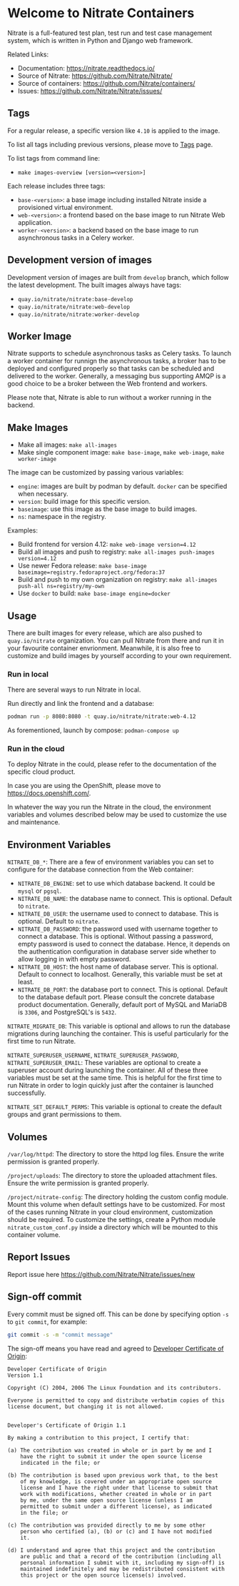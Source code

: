 # Welcome to Nitrate Containers

Nitrate is a full-featured test plan, test run and test case
management system, which is written in Python and Django web
framework.

Related Links:

- Documentation: <https://nitrate.readthedocs.io/>
- Source of Nitrate: <https://github.com/Nitrate/Nitrate/>
- Source of containers: <https://github.com/Nitrate/containers/>
- Issues: <https://github.com/Nitrate/Nitrate/issues/>

## Tags

For a regular release, a specific version like `4.10` is applied to
the image.

To list all tags including previous versions, please move to
[Tags](https://quay.io/repository/nitrate/nitrate?tab=tags) page.

To list tags from command line:

- `make images-overview [version=<version>]`

Each release includes three tags:

- `base-<version>`: a base image including installed Nitrate inside a
  provisioned virtual environment.
- `web-<version>`: a frontend based on the base image to run Nitrate
  Web application.
- `worker-<version>`: a backend based on the base image to run
  asynchronous tasks in a Celery worker.

## Development version of images

Development version of images are built from `develop` branch, which
follow the latest development. The built images always have tags:

- `quay.io/nitrate/nitrate:base-develop`
- `quay.io/nitrate/nitrate:web-develop`
- `quay.io/nitrate/nitrate:worker-develop`

## Worker Image

Nitrate supports to schedule asynchronous tasks as Celery tasks. To
launch a worker container for runnign the asynchronous tasks, a broker
has to be deployed and configured properly so that tasks can be
scheduled and delivered to the worker. Generally, a messaging bus
supporting AMQP is a good choice to be a broker between the Web
frontend and workers.

Please note that, Nitrate is able to run without a worker running in
the backend.

## Make Images

- Make all images: `make all-images`
- Make single component image: `make base-image`, `make web-image`,
  `make worker-image`

The image can be customized by passing various variables:

- `engine`: images are built by podman by default. `docker` can be
  specified when necessary.
- `version`: build image for this specific version.
- `baseimage`: use this image as the base image to build images.
- `ns`: namespace in the registry.

Examples:

- Build frontend for version 4.12: `make web-image version=4.12`
- Build all images and push to registry: `make all-images push-images version=4.12`
- Use newer Fedora release: `make base-image baseimage=registry.fedoraproject.org/fedora:37`
- Build and push to my own organization on registry: `make all-images push-all ns=registry/my-own`
- Use `docker` to build: `make base-image engine=docker`

## Usage

There are built images for every release, which are also pushed to
`quay.io/nitrate` organization. You can pull Nitrate from there and
run it in your favourite container envrionment. Meanwhile, it is also
free to customize and build images by yourself according to your own
requirement.

### Run in local

There are several ways to run Nitrate in local.

Run directly and link the frontend and a database:

```bash
podman run -p 8080:8080 -t quay.io/nitrate/nitrate:web-4.12
```

As forementioned, launch by compose: `podman-compose up`

### Run in the cloud

To deploy Nitrate in the could, please refer to the documentation of
the specific cloud product.

In case you are using the OpenShift, please move to
<https://docs.openshift.com/>.

In whatever the way you run the Nitrate in the cloud, the environment
variables and volumes described below may be used to customize the
use and maintenance.

## Environment Variables

`NITRATE_DB_*`: There are a few of environment variables you can set
  to configure for the database connection from the Web container:

- `NITRATE_DB_ENGINE`: set to use which database backend. It could be
  `mysql` or `pgsql`.
- `NITRATE_DB_NAME`: the database name to connect. This is
  optional. Default to `nitrate`.
- `NITRATE_DB_USER`: the username used to connect to database. This is
  optional. Default to `nitrate`.
- `NITRATE_DB_PASSWORD`: the password used with username together to
  connect a database. This is optional. Without passing a password,
  empty password is used to connect the database. Hence, it depends on
  the authentication configuration in database server side whether to
  allow logging in with empty password.
- `NITRATE_DB_HOST`: the host name of database server. This is
  optional. Default to connect to localhost. Generally, this variable
  must be set at least.
- `NITRATE_DB_PORT`: the database port to connect. This is
  optional. Default to the database default port. Please consult the
  concrete database product documentation. Generally, default port of
  MySQL and MariaDB is `3306`, and PostgreSQL's is `5432`.

`NITRATE_MIGRATE_DB`: This variable is optional and allows to run the
database migrations during launching the container. This is useful
particularly for the first time to run Nitrate.

`NITRATE_SUPERUSER_USERNAME`, `NITRATE_SUPERUSER_PASSWORD`,
`NITRATE_SUPERUSER_EMAIL`: These variables are optional to create a
superuser account during launching the container. All of these three
variables must be set at the same time. This is helpful for the first
time to run Nitrate in order to login quickly just after the container
is launched successfully.

`NITRATE_SET_DEFAULT_PERMS`: This variable is optional to create the
default groups and grant permissions to them.

## Volumes

`/var/log/httpd`: The directory to store the httpd log files. Ensure
the write permission is granted properly.

`/project/uploads`: The directory to store the uploaded attachment
files. Ensure the write permission is granted properly.

`/project/nitrate-config`: The directory holding the custom config
module. Mount this volume when default settings have to be
customized. For most of the cases running Nitrate in your cloud
environment, customization should be required. To customize the
settings, create a Python module `nitrate_custom_conf.py` inside a
directory which will be mounted to this container volume.

## Report Issues

Report issue here <https://github.com/Nitrate/Nitrate/issues/new>

## Sign-off commit

Every commit must be signed off. This can be done by specifying option
`-s` to `git commit`, for example:

```bash
git commit -s -m "commit message"
```

The sign-off means you have read and agreed to [Developer Certificate
of Origin](https://developercertificate.org/):

```plain
Developer Certificate of Origin
Version 1.1

Copyright (C) 2004, 2006 The Linux Foundation and its contributors.

Everyone is permitted to copy and distribute verbatim copies of this
license document, but changing it is not allowed.


Developer's Certificate of Origin 1.1

By making a contribution to this project, I certify that:

(a) The contribution was created in whole or in part by me and I
    have the right to submit it under the open source license
    indicated in the file; or

(b) The contribution is based upon previous work that, to the best
    of my knowledge, is covered under an appropriate open source
    license and I have the right under that license to submit that
    work with modifications, whether created in whole or in part
    by me, under the same open source license (unless I am
    permitted to submit under a different license), as indicated
    in the file; or

(c) The contribution was provided directly to me by some other
    person who certified (a), (b) or (c) and I have not modified
    it.

(d) I understand and agree that this project and the contribution
    are public and that a record of the contribution (including all
    personal information I submit with it, including my sign-off) is
    maintained indefinitely and may be redistributed consistent with
    this project or the open source license(s) involved.
```
